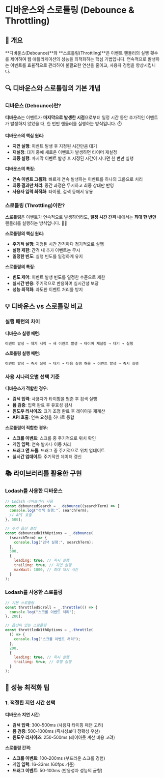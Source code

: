 # 디바운스와 스로틀링 (Debounce & Throttling)

## 📖 개요

**디바운스(Debounce)**와 **스로틀링(Throttling)**은 이벤트 핸들러의 실행 횟수를 제어하여 웹 애플리케이션의 성능을 최적화하는 핵심 기법입니다. 연속적으로 발생하는 이벤트를 효율적으로 관리하여 불필요한 연산을 줄이고, 사용자 경험을 향상시킵니다.

## 🔍 디바운스와 스로틀링의 기본 개념

### 디바운스 (Debounce)란?

**디바운스**는 이벤트가 **마지막으로 발생한 시점**으로부터 일정 시간 동안 추가적인 이벤트가 발생하지 않았을 때, 한 번만 핸들러를 실행하는 방식입니다. ⏱️

**디바운스의 핵심 원리**:

- **지연 실행**: 이벤트 발생 후 지정된 시간만큼 대기
- **재설정**: 대기 중에 새로운 이벤트가 발생하면 타이머 재설정
- **최종 실행**: 마지막 이벤트 발생 후 지정된 시간이 지나면 한 번만 실행

**디바운스의 특징**:

- **연속 이벤트 그룹화**: 빠르게 연속 발생하는 이벤트를 하나의 그룹으로 처리
- **최종 결과만 처리**: 중간 과정은 무시하고 최종 상태만 반영
- **사용자 입력 최적화**: 타이핑, 검색 등에서 유용

### 스로틀링 (Throttling)이란?

**스로틀링**은 이벤트가 연속적으로 발생하더라도, **일정 시간 간격** 내에서는 **최대 한 번만** 핸들러를 실행하는 방식입니다. 🏃‍♂️

**스로틀링의 핵심 원리**:

- **주기적 실행**: 지정된 시간 간격마다 정기적으로 실행
- **실행 제한**: 간격 내 추가 이벤트는 무시
- **일정한 빈도**: 실행 빈도를 일정하게 유지

**스로틀링의 특징**:

- **빈도 제어**: 이벤트 발생 빈도를 일정한 수준으로 제한
- **실시간 반응**: 주기적으로 반응하여 실시간성 보장
- **성능 최적화**: 과도한 이벤트 처리를 방지

## 💡 디바운스 vs 스로틀링 비교

### 실행 패턴의 차이

**디바운스 실행 패턴**:

```
이벤트 발생 → 대기 시작 → 새 이벤트 발생 → 타이머 재설정 → 대기 → 실행
```

**스로틀링 실행 패턴**:

```
이벤트 발생 → 즉시 실행 → 대기 → 다음 실행 허용 → 이벤트 발생 → 즉시 실행
```

### 사용 시나리오별 선택 기준

**디바운스가 적합한 경우**:

- **검색 입력**: 사용자가 타이핑을 멈춘 후 검색 실행
- **폼 검증**: 입력 완료 후 유효성 검사
- **윈도우 리사이즈**: 크기 조정 완료 후 레이아웃 재계산
- **API 호출**: 연속 요청을 하나로 통합

**스로틀링이 적합한 경우**:

- **스크롤 이벤트**: 스크롤 중 주기적으로 위치 확인
- **게임 입력**: 연속 발사나 이동 처리
- **드래그 앤 드롭**: 드래그 중 주기적으로 위치 업데이트
- **실시간 업데이트**: 주기적인 데이터 갱신

## 📚 라이브러리를 활용한 구현

### Lodash를 사용한 디바운스

```javascript
// Lodash 라이브러리 사용
const debouncedSearch = _.debounce((searchTerm) => {
  console.log("검색 실행:", searchTerm);
  // API 호출
}, 500);

// 추가 옵션 설정
const debouncedWithOptions = _.debounce(
  (searchTerm) => {
    console.log("검색 실행:", searchTerm);
  },
  500,
  {
    leading: true, // 즉시 실행
    trailing: true, // 지연 실행
    maxWait: 1000, // 최대 대기 시간
  }
);
```

### Lodash를 사용한 스로틀링

```javascript
// 기본 스로틀링
const throttledScroll = _.throttle(() => {
  console.log("스크롤 이벤트 처리");
}, 200);

// 옵션이 있는 스로틀링
const throttledWithOptions = _.throttle(
  () => {
    console.log("스크롤 이벤트 처리");
  },
  200,
  {
    leading: true, // 즉시 실행
    trailing: true, // 후행 실행
  }
);
```

## 🎯 성능 최적화 팁

### 1. 적절한 지연 시간 선택

**디바운스 지연 시간**:

- **검색 입력**: 300-500ms (사용자 타이핑 패턴 고려)
- **폼 검증**: 500-1000ms (즉시성보다 정확성 우선)
- **윈도우 리사이즈**: 250-500ms (레이아웃 계산 비용 고려)

**스로틀링 간격**:

- **스크롤 이벤트**: 100-200ms (부드러운 스크롤 경험)
- **게임 입력**: 16-33ms (60fps 기준)
- **드래그 이벤트**: 50-100ms (반응성과 성능의 균형)
